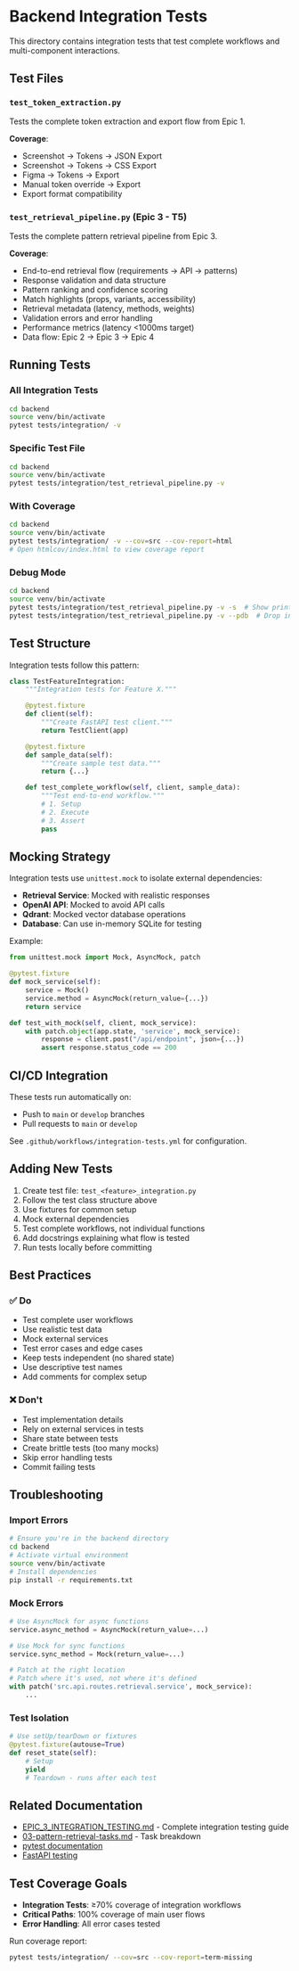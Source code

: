 # Backend Integration Tests

This directory contains integration tests that test complete workflows and multi-component interactions.

## Test Files

### `test_token_extraction.py`
Tests the complete token extraction and export flow from Epic 1.

**Coverage**:
- Screenshot → Tokens → JSON Export
- Screenshot → Tokens → CSS Export
- Figma → Tokens → Export
- Manual token override → Export
- Export format compatibility

### `test_retrieval_pipeline.py` (Epic 3 - T5)
Tests the complete pattern retrieval pipeline from Epic 3.

**Coverage**:
- End-to-end retrieval flow (requirements → API → patterns)
- Response validation and data structure
- Pattern ranking and confidence scoring
- Match highlights (props, variants, accessibility)
- Retrieval metadata (latency, methods, weights)
- Validation errors and error handling
- Performance metrics (latency <1000ms target)
- Data flow: Epic 2 → Epic 3 → Epic 4

## Running Tests

### All Integration Tests
```bash
cd backend
source venv/bin/activate
pytest tests/integration/ -v
```

### Specific Test File
```bash
cd backend
source venv/bin/activate
pytest tests/integration/test_retrieval_pipeline.py -v
```

### With Coverage
```bash
cd backend
source venv/bin/activate
pytest tests/integration/ -v --cov=src --cov-report=html
# Open htmlcov/index.html to view coverage report
```

### Debug Mode
```bash
cd backend
source venv/bin/activate
pytest tests/integration/test_retrieval_pipeline.py -v -s  # Show print statements
pytest tests/integration/test_retrieval_pipeline.py -v --pdb  # Drop into debugger on failure
```

## Test Structure

Integration tests follow this pattern:

```python
class TestFeatureIntegration:
    """Integration tests for Feature X."""

    @pytest.fixture
    def client(self):
        """Create FastAPI test client."""
        return TestClient(app)

    @pytest.fixture
    def sample_data(self):
        """Create sample test data."""
        return {...}

    def test_complete_workflow(self, client, sample_data):
        """Test end-to-end workflow."""
        # 1. Setup
        # 2. Execute
        # 3. Assert
        pass
```

## Mocking Strategy

Integration tests use `unittest.mock` to isolate external dependencies:

- **Retrieval Service**: Mocked with realistic responses
- **OpenAI API**: Mocked to avoid API calls
- **Qdrant**: Mocked vector database operations
- **Database**: Can use in-memory SQLite for testing

Example:
```python
from unittest.mock import Mock, AsyncMock, patch

@pytest.fixture
def mock_service(self):
    service = Mock()
    service.method = AsyncMock(return_value={...})
    return service

def test_with_mock(self, client, mock_service):
    with patch.object(app.state, 'service', mock_service):
        response = client.post("/api/endpoint", json={...})
        assert response.status_code == 200
```

## CI/CD Integration

These tests run automatically on:
- Push to `main` or `develop` branches
- Pull requests to `main` or `develop`

See `.github/workflows/integration-tests.yml` for configuration.

## Adding New Tests

1. Create test file: `test_<feature>_integration.py`
2. Follow the test class structure above
3. Use fixtures for common setup
4. Mock external dependencies
5. Test complete workflows, not individual functions
6. Add docstrings explaining what flow is tested
7. Run tests locally before committing

## Best Practices

### ✅ Do
- Test complete user workflows
- Use realistic test data
- Mock external services
- Test error cases and edge cases
- Keep tests independent (no shared state)
- Use descriptive test names
- Add comments for complex setup

### ❌ Don't
- Test implementation details
- Rely on external services in tests
- Share state between tests
- Create brittle tests (too many mocks)
- Skip error handling tests
- Commit failing tests

## Troubleshooting

### Import Errors
```bash
# Ensure you're in the backend directory
cd backend
# Activate virtual environment
source venv/bin/activate
# Install dependencies
pip install -r requirements.txt
```

### Mock Errors
```python
# Use AsyncMock for async functions
service.async_method = AsyncMock(return_value=...)

# Use Mock for sync functions
service.sync_method = Mock(return_value=...)

# Patch at the right location
# Patch where it's used, not where it's defined
with patch('src.api.routes.retrieval.service', mock_service):
    ...
```

### Test Isolation
```python
# Use setUp/tearDown or fixtures
@pytest.fixture(autouse=True)
def reset_state(self):
    # Setup
    yield
    # Teardown - runs after each test
```

## Related Documentation

- [EPIC_3_INTEGRATION_TESTING.md](../../EPIC_3_INTEGRATION_TESTING.md) - Complete integration testing guide
- [03-pattern-retrieval-tasks.md](../../.claude/epics/03-pattern-retrieval-tasks.md) - Task breakdown
- [pytest documentation](https://docs.pytest.org/)
- [FastAPI testing](https://fastapi.tiangolo.com/tutorial/testing/)

## Test Coverage Goals

- **Integration Tests**: ≥70% coverage of integration workflows
- **Critical Paths**: 100% coverage of main user flows
- **Error Handling**: All error cases tested

Run coverage report:
```bash
pytest tests/integration/ --cov=src --cov-report=term-missing
```
